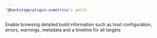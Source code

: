 ```yaml
---
'@backstage/plugin-xcmetrics': patch
---
```


Enable browsing detailed build information such as host configuration, errors, warnings, metadata and a timeline for all targets
